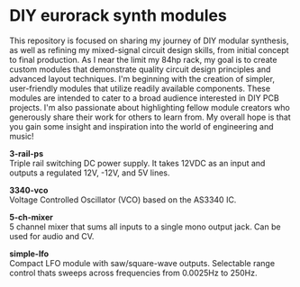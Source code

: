 # DIY eurorack synth modules  

This repository is focused on sharing my journey of DIY modular synthesis, as well as refining my mixed-signal circuit design skills, from initial concept to final production. As I near the limit my 84hp rack, my goal is to create custom modules that demonstrate quality circuit design principles and advanced layout techniques. I'm beginning with the creation of simpler, user-friendly modules that utilize readily available components. These modules are intended to cater to a broad audience interested in DIY PCB projects. I'm also passionate about highlighting fellow module creators who generously share their work for others to learn from. My overall hope is that you gain some insight and inspiration into the world of engineering and music!

**3-rail-ps**  
Triple rail switching DC power supply. It takes 12VDC as an input and outputs a regulated 12V, -12V, and 5V lines.  

**3340-vco**  
Voltage Controlled Oscillator (VCO) based on the AS3340 IC.  

**5-ch-mixer**  
5 channel mixer that sums all inputs to a single mono output jack. Can be used for audio and CV.  

**simple-lfo**  
Compact LFO module with saw/square-wave outputs. Selectable range control thats sweeps across frequencies from 0.0025Hz to 250Hz.  
